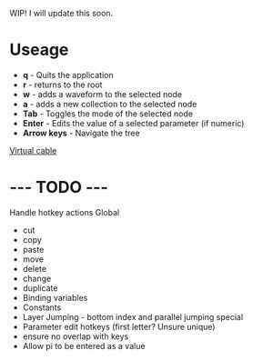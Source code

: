 WIP! I will update this soon.

# Useage
 - **q**          - Quits the application
 - **r**          - returns to the root
 - **w**          - adds a waveform to the selected node
 - **a**          - adds a new collection to the selected node
 - **Tab**        - Toggles the mode of the selected node
 - **Enter**      - Edits the value of a selected parameter (if numeric)
 - **Arrow keys** - Navigate the tree



[Virtual cable](https://vb-audio.com/Cable/)

# --- TODO ---
Handle hotkey actions
Global
- cut
- copy
- paste
- move
- delete
- change
- duplicate
- Binding variables
- Constants
- Layer Jumping - bottom index and parallel jumping
special
- Parameter edit hotkeys (first letter? Unsure unique)
- ensure no overlap with keys
- Allow pi to be entered as a value